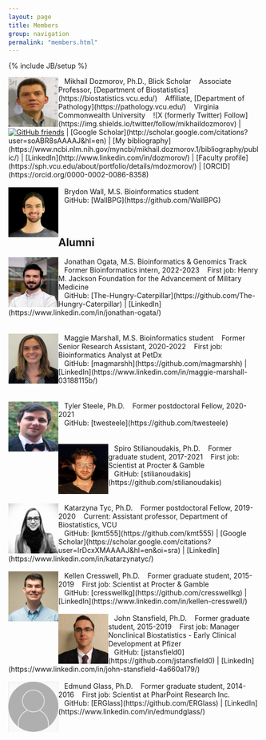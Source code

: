 ```yaml
---
layout: page
title: Members
group: navigation
permalink: "members.html"
---
```

{% include JB/setup %}

<img alt="Mikhail Dozmorov" align="left" src="media/people/MikhailDozmorov.jpg" width="100" height="100"/>
&nbsp;&nbsp;&nbsp;Mikhail Dozmorov, Ph.D., Blick Scholar  
&nbsp;&nbsp;&nbsp;Associate Professor, [Department of Biostatistics](https://biostatistics.vcu.edu/)  
&nbsp;&nbsp;&nbsp;Affiliate, [Department of Pathology](https://pathology.vcu.edu/)  
&nbsp;&nbsp;&nbsp;Virginia Commonwealth University  
<!-- &nbsp;&nbsp;&nbsp;[CV](./files/Dozmorov_M-CV.pdf) -->  
&nbsp;&nbsp;&nbsp;![X (formerly Twitter) Follow](https://img.shields.io/twitter/follow/mikhaildozmorov) | <a href="https://github.com/mdozmorov"><img alt="GitHub friends" height="20px" src="https://img.shields.io/github/followers/mdozmorov?label=GitHub%20friends&style=social"></a> | [Google Scholar](http://scholar.google.com/citations?user=soABR8sAAAAJ&hl=en) | [My bibliography](https://www.ncbi.nlm.nih.gov/myncbi/mikhail.dozmorov.1/bibliography/public/) | [LinkedIn](http://www.linkedin.com/in/dozmorov/) | [Faculty profile](https://sph.vcu.edu/about/portfolio/details/mdozmorov/) | [ORCID](https://orcid.org/0000-0002-0086-8358)
<br>
<br>

<img alt="Brydon Wall" align="left" src="media/people/Brydon_Wall.jpeg" width="100" height="100"/>
&nbsp;&nbsp;&nbsp;Brydon Wall, M.S. Bioinformatics student
<br>
&nbsp;&nbsp;&nbsp;GitHub: [WallBPG](https://github.com/WallBPG) 
<br>
<br>
<br>

## Alumni

<img alt="Jonathan Ogata" align="left" src="media/people/Jonathan_Ogata.jpeg" width="100" height="100"/>
&nbsp;&nbsp;&nbsp;Jonathan Ogata, M.S. Bioinformatics & Genomics Track
&nbsp;&nbsp;&nbsp;Former Bioinformatics intern, 2022-2023  
&nbsp;&nbsp;&nbsp;First job: Henry M. Jackson Foundation for the Advancement of Military Medicine  
<br>
&nbsp;&nbsp;&nbsp;GitHub: [The-Hungry-Caterpillar](https://github.com/The-Hungry-Caterpillar) | [LinkedIn](https://www.linkedin.com/in/jonathan-ogata/)   
<br>
<br>
<br>

<img alt="Maggie Marshall" align="left" src="media/people/MaggieMarshall.jpg" width="100" height="100"/>
&nbsp;&nbsp;&nbsp;Maggie Marshall, M.S. Bioinformatics student  
&nbsp;&nbsp;&nbsp;Former Senior Research Assistant, 2020-2022  
&nbsp;&nbsp;&nbsp;First job: Bioinformatics Analyst at PetDx  
<br>
&nbsp;&nbsp;&nbsp;GitHub: [magmarshh](https://github.com/magmarshh) | [LinkedIn](https://www.linkedin.com/in/maggie-marshall-03188115b/)     
<br>
<br>
<br>

<img alt="Tyler Steele" align="left" src="media/people/TylerSteele.jpg" width="100" height="100"/>
&nbsp;&nbsp;&nbsp;Tyler Steele, Ph.D.  
&nbsp;&nbsp;&nbsp;Former postdoctoral Fellow, 2020-2021  
<br>
&nbsp;&nbsp;&nbsp;GitHub: [twesteele](https://github.com/twesteele)   
<br>
<br>
<br>

<img alt="Spiro Stilianoudakis" align="left" src="media/people/SpiroStilianoudakis.jpg" width="100" height="100"/>
&nbsp;&nbsp;&nbsp;Spiro Stilianoudakis, Ph.D.   
&nbsp;&nbsp;&nbsp;Former graduate student, 2017-2021  
&nbsp;&nbsp;&nbsp;First job: Scientist at Procter & Gamble  
<br>
&nbsp;&nbsp;&nbsp;GitHub: [stilianoudakis](https://github.com/stilianoudakis)   
<br>
<br>
<br>

<img alt="Katarzyna Tyc" align="left" src="media/people/KatarzynaTyc.jpg" width="100" height="100"/>
&nbsp;&nbsp;&nbsp;Katarzyna Tyc, Ph.D.  
&nbsp;&nbsp;&nbsp;Former postdoctoral Fellow, 2019-2020  
&nbsp;&nbsp;&nbsp;Current: Assistant professor, Department of Biostatistics, VCU  
<br>
&nbsp;&nbsp;&nbsp;GitHub: [kmt555](https://github.com/kmt555) | [Google Scholar](https://scholar.google.com/citations?user=IrDcxXMAAAAJ&hl=en&oi=sra) | [LinkedIn](https://www.linkedin.com/in/katarzynatyc/)   
<br>
<br>

<img alt="Kellen Cresswell" align="left" src="media/people/KellenCresswell.jpg" width="100" height="100"/>
&nbsp;&nbsp;&nbsp;Kellen Cresswell, Ph.D.  
&nbsp;&nbsp;&nbsp;Former graduate student, 2015-2019  
&nbsp;&nbsp;&nbsp;First job: Scientist at Procter & Gamble  
<br>
&nbsp;&nbsp;&nbsp;GitHub: [cresswellkg](https://github.com/cresswellkg) | [LinkedIn](https://www.linkedin.com/in/kellen-cresswell/)  
<br>
<br>

<img alt="John Stansfield" align="left" src="media/people/JohnStansfield.jpg" width="100" height="100"/>
&nbsp;&nbsp;&nbsp;John Stansfield, Ph.D.  
&nbsp;&nbsp;&nbsp;Former graduate student, 2015-2019  
&nbsp;&nbsp;&nbsp;First job: Manager Nonclinical Biostatistics - Early Clinical Development at Pfizer  
<br>
&nbsp;&nbsp;&nbsp;GitHub: [jstansfield0](https://github.com/jstansfield0) | [LinkedIn](https://www.linkedin.com/in/john-stansfield-4a660a179/)  
<br>
<br>

<img alt="Edmund Glass" align="left" src="media/people/240px-Missing_avatar.svg.png" width="100" height="100"/>
&nbsp;&nbsp;&nbsp;Edmund Glass, Ph.D.  
&nbsp;&nbsp;&nbsp;Former graduate student, 2014-2016  
&nbsp;&nbsp;&nbsp;First job: Scientist at PharPoint Research Inc.  
<br>
&nbsp;&nbsp;&nbsp;GitHub: [ERGlass](https://github.com/ERGlass) | [LinkedIn](https://www.linkedin.com/in/edmundglass/)  
<br>
<br>



